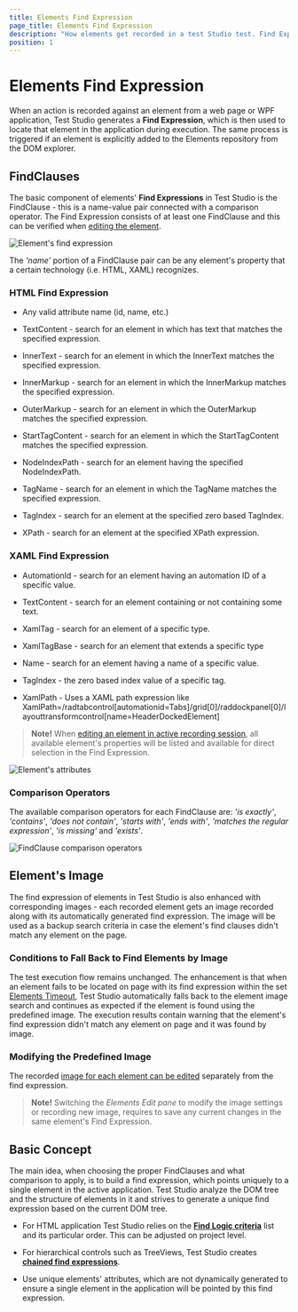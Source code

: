 ```yaml
---
title: Elements Find Expression
page_title: Elements Find Expression
description: "How elements get recorded in a test Studio test. Find Expressions in Test Studio. How an element is being located during test execution. What is find expression, how is find expression build for elements in Test Studio tests"
position: 1
---
```

# Elements Find Expression

When an action is recorded against an element from a web page or WPF application, Test Studio generates a **Find Expression**, which is then used to locate that element in the application during execution. The same process is triggered if an element is explicitly added to the Elements repository from the DOM explorer.

## FindClauses

The basic component of elements' **Find Expressions** in Test Studio is the FindClause - this is a name-value pair connected with a comparison operator. The Find Expression consists of at least one FindClause and this can be verified when <a href="/features/elements-explorer/find-element" target="_blank">editing the element</a>.

![Element's find expression][1]

The *'name'* portion of a FindClause pair can be any element's property that a certain technology (i.e. HTML, XAML) recognizes.

### HTML Find Expression

- Any valid attribute name (id, name, etc.)

- TextContent - search for an element in which has text that matches the specified expression.

- InnerText - search for an element in which the InnerText matches the specified expression.

- InnerMarkup - search for an element in which the InnerMarkup matches the specified expression.

- OuterMarkup - search for an element in which the OuterMarkup matches the specified expression.

- StartTagContent - search for an element in which the StartTagContent matches the specified expression.

- NodeIndexPath - search for an element having the specified NodeIndexPath.

- TagName - search for an element in which the TagName matches the specified expression.

- TagIndex - search for an element at the specified zero based TagIndex.

- XPath - search for an element at the specified XPath expression.

### XAML Find Expression

- AutomationId - search for an element having an automation ID of a specific value.

- TextContent - search for an element containing or not containing some text.

- XamlTag - search for an element of a specific type.

- XamlTagBase - search for an element that extends a specific type

- Name - search for an element having a name of a specific value.

- TagIndex - the zero based index value of a specific tag.

- XamlPath - Uses a XAML path expression like XamlPath=/radtabcontrol[automationid=Tabs]/grid[0]/raddockpanel[0]/layouttransformcontrol[name=HeaderDockedElement]

> **Note!** When <a href="/features/elements-explorer/find-element#options-in-element-pane-with-active-recording-session" target="_blank">editing an element in active recording session</a>, all available element's properties will be listed and available for direct selection in the Find Expression.

![Element's attributes][3]

### Comparison Operators

The available comparison operators for each FindClause are: *'is exactly'*, *'contains'*, *'does not contain'*, *'starts with'*, *'ends with'*,
*'matches the regular expression'*, *'is missing'* and *'exists'*.

![FindClause comparison operators][2]

## Element's Image

The find expression of elements in Test Studio is also enhanced with corresponding images - each recorded element gets an image recorded along with its automatically generated find expression. The image will be used as a backup search criteria in case the element's find clauses didn't match any element on the page.

### Conditions to Fall Back to Find Elements by Image

The test execution flow remains unchanged. The enhancement is that when an element fails to be located on page with its find expression within the set [Elements Timeout](/general-information/test-execution/quick-execution#execution-timeouts), Test Studio automatically falls back to the element image search and continues as expected if the element is found using the predefined image. The execution results contain warning that the element's find expression didn't match any element on page and it was found by image.

### Modifying the Predefined Image

The recorded <a href="/features/elements-explorer/find-element-by-image" target="_blank">image for each element can be edited</a> separately from the find expression.

> **Note!** Switching the *Elements Edit pane* to modify the image settings or recording new image, requires to save any current changes in the same element's Find Expression.

## Basic Concept

The main idea, when choosing the proper FindClauses and what comparison to apply, is to build a find expression, which points uniquely to a single element in the active application. Test Studio analyze the DOM tree and the structure of elements in it and strives to generate a unique find expression based on the current DOM tree.

- For HTML application Test Studio relies on the <a href="/features/project-settings/find-logic" target="_blank">**Find Logic criteria**</a> list and its particular order. This can be adjusted on project level.

- For hierarchical controls such as TreeViews, Test Studio creates <a href="/knowledge-base/project-configuration-kb/using-chained-find-expressions" target="_blank">**chained find expressions**</a>.

- Use unique elements' attributes, which are not dynamically generated to ensure a single element in the application will be pointed by this find expression.

[1]: /img/features/elements-explorer/element-find-expression/fig1.png
[2]: /img/features/elements-explorer/element-find-expression/fig2.png
[3]: /img/features/elements-explorer/element-find-expression/fig3.png